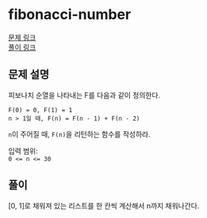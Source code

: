 # fibonacci-number
[문제 링크](https://leetcode.com/problems/fibonacci-number/ )   
[풀이 링크](fibonacci-number.py )  

## 문제 설명
피보나치 순열을 나타내는 F를 다음과 같이 정의한다.  
```
F(0) = 0, F(1) = 1
n > 1일 때, F(n) = F(n - 1) + F(n - 2)
```  
`n`이 주어질 때, `F(n)`을 리턴하는 함수를 작성하라.  

입력 범위:  
`0 <= n <= 30`  

## 풀이
[0, 1]로 채워져 있는 리스트를 한 칸씩 계산해서 n까지 채워나간다.  
